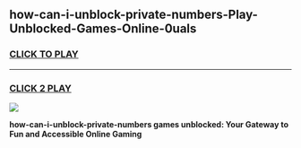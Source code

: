 
## how-can-i-unblock-private-numbers-Play-Unblocked-Games-Online-0uals
<h3>
<a href="https://premium76.site?title=how-can-i-unblock-private-numbers&ref=25A">CLICK TO PLAY</a></h3>
<hr>

<h3>
<a href="https://premium76.site?title=how-can-i-unblock-private-numbers&ref=25A">CLICK 2 PLAY</a>
  
</h3>

<a href="https://premium76.site?title=how-can-i-unblock-private-numbers&ref=25A"><img src="https://clearcache.store/games.png"></a>


**how-can-i-unblock-private-numbers games unblocked: Your Gateway to Fun and Accessible Online Gaming**
